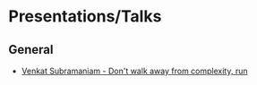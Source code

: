 # Presentations/Talks
## General
* [Venkat Subramaniam - Don't walk away from complexity, run](https://www.youtube.com/watch?v=aCO1oORAdCU&list=PLVe-2wcL84b9vrSPYN8N97XPCv7d-H5KJ&index=23&t=0s)
